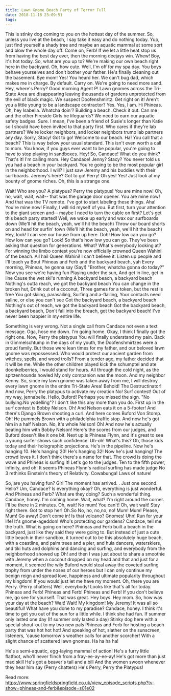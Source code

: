 ```yaml
---
title: Lawn Gnome Beach Party of Terror Full
date: 2018-11-18 23:09:51
tags:
---
```


This is stinky dog coming to you on the hottest day of the summer.
So, unless you live at the beach, I say take it easy and do nothing today.
Yup, just find yourself a shady tree and maybe an aquatic mammal at some sort and blow the whole day off.
Come on, Ferb! If we let a little heat stop us from having the best day ever, then the morning deejays win.
Whew! Boy, it's hot today.
So, what are you up to? 
We're making our own beach right here in the backyard.
Oh, how cute.
Well, I'm off for my spa day.
You boys behave yourselves and don't bother your father.
He's finally cleaning out the basement.
Bye mom! Yes! You heard her.
We can't bug dad, which makes me in charge.
By default.
Carry on.
We're going to need more sand.
Hey, where's Perry? 
Good morning Agent P! Lawn gnomes across the Tri-State Area are disappearing leaving thousands of gardens unprotected from the evil of black magic.
We suspect Doofenshmirtz.
Get right on it! Aren't you a little young to be a landscape contractor? Yes.
Yes, I am.
Hi Phineas.
Oh, hey Isabella.
Whatcha doin'? Building a beach.
Check it out.
Can me and the other Fireside Girls be lifeguards? We need to earn our aquatic safety badges.
Sure.
I mean, I've been a friend of Susie's longer than Katie so I should have been invited to that party first.
Who cares if they're lab partners? We're locker neighbors, and locker neighbors trump lab partners any day.
Sorry, Stacy! Got to go! 
Welcome to our beach.
Ha! You call that a beach? This is way below your usual standard.
This isn't even worth a call to mom.
You know, if you guys ever want to be popular, you're going to have to stop playing in sandboxes.
Hey! So, Candace! What do you think? That's it! I'm calling mom.
Hey Candace! Jenny? Stacy? You never told us you had a beach in your backyard.
You're going to be the most popular girl in the neighborhood.
I will? I just saw Jeremy and his buddies with their surfboards.
Jeremy's here? Got to go! Perry! Oh yes! Yes! Just look at my bounty of gnome riches.
Oh, this is a strange one.




Wait! Who are you? A platypus? Perry the platypus! You are mine now! Oh, no, wait, wait, wait-- that was the garage door opener.
You are mine now! And that was the TV remote.
I've got to start labeling these things.
Aha! You're mine now! Finally, I will rid myself of you.
But first, turn your attention to the giant screen and-- maybe I need to turn the cable on first? Let's get this beach party started! Well, we wake up early and wax our surfboards down (We'll hit the beach, yeah, we'll hit the beach) Throw our board shorts on and head for surfin' town (We'll hit the beach, yeah, we'll hit the beach) Hey, look! I can see our house from up here.
Doh! How low can you go? How low can you go? Look! So that's how low you can go.
They've been asking that question for generations.
What? What's everybody looking at? For winning the limbo contest you're now officially crowned Queen Wahini of the beach.
All hail Queen Wahini! I can't believe it.
Listen up people and I'll teach ya Bout Phineas and Ferb and the backyard beach, yah Every morning, Phineas, he gonna say (Say!) "Brother, whatcha gonna do today?" Now you see we're having fun Playing under the sun, And get in line, get in line Cause the wet ski's running A backyard beach, a backyard beach Nothing's outta reach, we got the backyard beach You can change in the broken hut, Drink out of a coconut, Three games for a token, but the rest is free You got skiing, parasailing, Surfing and a-flailing, Your contacts need saline, or else you can't see Got the backyard beach, a backyard beach Nothing's out of reach, we got the backyard beach Got the backyard beach, a backyard beach, Don't fall into the breach, got the backyard beach! I've never been happier in my entire life.





Something is very wrong.
Not a single call from Candace not even a text message.
Oga, hose me down.
I'm going home.
Okay, I think I finally got the right one.
Now, Perry the platypus You will finally understand my pain.
Back in Gimmelschtump in the days of my youth, the Doofenshmirtzes were a proud family.
But those were lean times for my father, and our beloved lawn gnome was repossessed.
Who would protect our ancient garden from witches, spells, and wood trolls? From a tender age, my father decided that it will be me.
While the other children played kick the schumptel and ate doonkelberries, I would stand for hours.
All through the cold night, as the spitzenhounds howled My only companion was the moon.
And my neighbor Kenny.
So, since my lawn gnome was taken away from me, I will destroy every lawn gnome in the entire Tri-State Area! Behold! The Destructinator! 
And now, Perry the platypus to activate my creation 
No! 
Surf contest! Out of my way, jennabelle.
Hello, Buford! Perhaps you missed the sign.
"No bullying.No yodelling"? 
I don't like this any more than you do.
First up in the surf contest is Bobby Nelson.
Oh! And Nelson eats it on a 5-footer! 
And there's Django Brown shooting a curl.
And here comes Buford Von Stomp.
Oh! He pummels Brown with a philadelphia traffic stop.
And now he's got him in a half Nelson.
No, it's whole Nelson! 
Oh! And now he's actually beating him with Bobby Nelson! 
Here's the scores from our judges, and Buford doesn't like it one bit.
Next up is Phineas Flynn, and it's great to see a young surfer shows such confidence.
Uh-oh! What's this? Oh, those kids today and their holographic projections.
He's in the pipeline.
Now he's hanging 10.
He's hanging 20! He's hanging 32! Now he's just hanging! The crowd loves it.
I don't think there's a name for that.
The crowd is doing the wave and Phineas is surfing it! 
Let's go to the judges.
Ten to the fifth power, infinity, and oh! It seems Phineas Flynn's radical surfing has made judge No 3 rethinks Einstein's theory of Relativity.
Cowabunga! Laws of nature! 



So, are you having fun? Girl The moment has arrived.
.
Just one second.
Hello? Um, Candace? Is everything okay? Oh, everything is just wonderful.
And Phineas and Ferb? What are they doing? Such a wonderful thing.
Candace, honey.
I'm coming home.
Wait, what? 
I'm right around the corner.
I'll be there in 2 minutes.
Oh, wait! No mum! You can't! Oh, wait wait! Stay right there.
Got to stop her! Oh.So
No, no, no,no, no! Mum! Mum! Please, Mum! Go away! Don't come in! 
Is that volcano? 
Gnomes! 
Uhn! Run for your life! It's gnome-ageddon! 
Who's protecting our gardens? 
Candace, tell me the truth.
What is going on here? 
Phineas and Ferb built a beach in the backyard, just like they said they were going to.
But instead of just a cute little beach in their sandbox, it turned out to be this absolutely huge beach, 
with a coastline, and palm trees and a pier, and hula dancers, waterskiers, and tiki huts and dolphins and dancing and surfing, and everybody from the neighborhood showed up Oh! 
and then I was just about to share a smoothie with Jeremy when a coconut dropped on my head and that and just for a moment, it seemed the wily Buford would steal away the coveted surfing trophy from under the noses of our heroes 
but I can only continue my benign reign and spread love, happiness and ultimate popularity throughout my kingdom! If you would just let me have my moment.
Oh, there you are Perry.
(Perry chatters) Well, everybody! Looks like that's all for today.
Phineas and Ferb! Phineas and Ferb! Phineas and Ferb! 
If you don't believe me, go see for yourself.
That was great.
Hey boys.
Hey mom.
So, how was your day at the beach? 
Wait! Wait! My kingdom! My Jeremy! It was all so beautiful! What have you done to my paradise? 
Candace, honey.
I think it's time to get you out of the sun for a little while.
I think she had fun.
If summer only lasted one day (If summer only lasted a day) 
Stinky dog here with a special shout-out to my two new pals Phineas and Ferb for hosting a beach party that was hot hot hot! And speaking of hot, slather on the sunscreen, listeners, 'cause tomorrow's weather calls for another scorcher! With a slight chance of scattered lawn gnomes.
Ha ha ha ha!  



He's a semi-aquatic, egg-laying mammal of action! He's a furry little flatfoot, who'll never flinch from a fray-ee-ay-ee-ay! He's got more than just mad skill He's got a beaver's tail and a bill And the women swoon whenever they hear him say (Perry chatters) He's Perry, Perry the Platypus! 

Read more: https://www.springfieldspringfield.co.uk/view_episode_scripts.php?tv-show=phineas-and-ferb&episode=s01e02

<!-- more -->